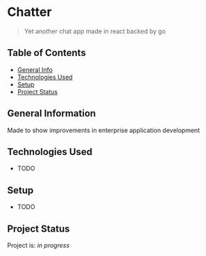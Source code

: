 # Chatter

> Yet another chat app made in react backed by go

## Table of Contents

- [General Info](#general-information)
- [Technologies Used](#technologies-used)
- [Setup](#setup)
- [Project Status](#project-status)

## General Information

Made to show improvements in enterprise application development

## Technologies Used

- TODO

## Setup

- TODO

## Project Status

Project is: _in progress_
